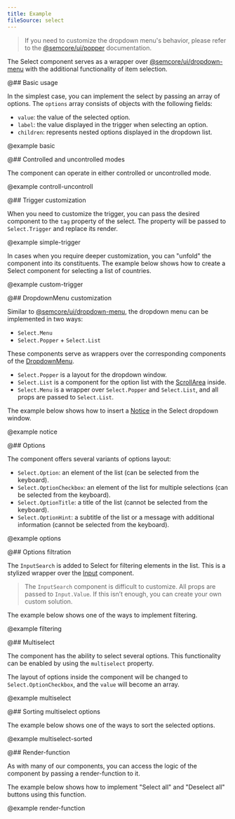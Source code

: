 ```yaml
---
title: Example
fileSource: select
---
```


> If you need to customize the dropdown menu's behavior, please refer to the [@semcore/ui/popper](/utils/popper/) documentation.

The Select component serves as a wrapper over [@semcore/ui/dropdown-menu](/components/dropdown-menu) with the additional functionality of item selection.

@## Basic usage

In the simplest case, you can implement the select by passing an array of options. The `options` array consists of objects with the following fields:

- `value`: the value of the selected option.
- `label`: the value displayed in the trigger when selecting an option.
- `children`: represents nested options displayed in the dropdown list.

@example basic

@## Controlled and uncontrolled modes

The component can operate in either controlled or uncontrolled mode.

@example controll-uncontroll

@## Trigger customization

When you need to customize the trigger, you can pass the desired component to the `tag` property of the select. The property will be passed to `Select.Trigger` and replace its render.

@example simple-trigger

In cases when you require deeper customization, you can "unfold" the component into its constituents. The example below shows how to create a Select component for selecting a list of countries.

@example custom-trigger

@## DropdownMenu customization

Similar to [@semcore/ui/dropdown-menu](/components/dropdown-menu), the dropdown menu can be implemented in two ways:

- `Select.Menu`
- `Select.Popper` + `Select.List`

These components serve as wrappers over the corresponding components of the [DropdownMenu](/components/dropdown-menu).

- `Select.Popper` is a layout for the dropdown window.
- `Select.List` is a component for the option list with the [ScrollArea](/components/scroll-area/) inside.
- `Select.Menu` is a wrapper over `Select.Popper` and `Select.List`, and all props are passed to `Select.List`.

The example below shows how to insert a [Notice](/components/notice/) in the Select dropdown window.

@example notice

@## Options

The component offers several variants of options layout:

- `Select.Option`: an element of the list (can be selected from the keyboard).
- `Select.OptionCheckbox`: an element of the list for multiple selections (can be selected from the keyboard).
- `Select.OptionTitle`: a title of the list (cannot be selected from the keyboard).
- `Select.OptionHint`: a subtitle of the list or a message with additional information (cannot be selected from the keyboard).

@example options

@## Options filtration

The `InputSearch` is added to Select for filtering elements in the list. This is a stylized wrapper over the [Input](/components/input/) component.

> The `InputSearch` component is difficult to customize. All props are passed to `Input.Value`. If this isn’t enough, you can create your own custom solution.

The example below shows one of the ways to implement filtering.

@example filtering

@## Multiselect

The component has the ability to select several options. This functionality can be enabled by using the `multiselect` property.

The layout of options inside the component will be changed to `Select.OptionCheckbox`, and the `value` will become an array.

@example multiselect

@## Sorting multiselect options

The example below shows one of the ways to sort the selected options.

@example multiselect-sorted

@## Render-function

As with many of our components, you can access the logic of the component by passing a render-function to it.

The example below shows how to implement "Select all" and "Deselect all" buttons using this function.

@example render-function
